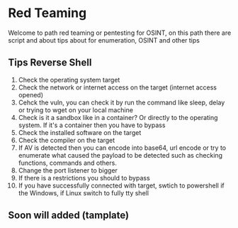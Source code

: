 # Red Teaming 

Welcome to path red teaming or pentesting for OSINT, on this path there are script and about tips about for enumeration, OSINT and other tips 

## Tips Reverse Shell 

1. Check the operating system target 
2. Check the network or internet access on the target (internet access opened)
3. Cehck the vuln, you can check it by run the command like sleep, delay or trying to wget on your local machine 
4. Check is it a sandbox like in a container? Or directly to the operating system. If it's a container then you have to bypass
5. Check the installed software on the target 
6. Check the compiler on the target 
7. If AV is detected then you can encode into base64, url encode or try to enumerate what caused the payload to be detected such as checking functions, commands and others. 
8. Change the port listener to bigger 
9. If there is a restrictions you should to bypass
10. If you have successfully connected with target, swtich to powershell if the Windows, if Linux switch to fully tty shell 

## Soon will added (tamplate)